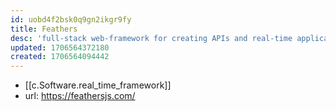 ```yaml
---
id: uobd4f2bsk0q9gn2ikgr9fy
title: Feathers
desc: 'full-stack web-framework for creating APIs and real-time applications with TypeScript or JavaScript.'
updated: 1706564372180
created: 1706564094442
---
```


- [[c.Software.real_time_framework]]
- url: https://feathersjs.com/